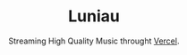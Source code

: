 <div align="center"><h1>Luniau</h1>
<p>Streaming High Quality Music throught <a href="https://vercel.com">Vercel</a>.</p></div>
